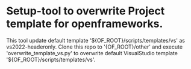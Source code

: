 # Setup-tool to overwrite Project template for openframeworks.
This tool update default template '\${OF_ROOT}/scripts/templates/vs' as vs2022-headeronly.
Clone this repo to '{OF_ROOT}/other' and execute 'overwrite_template_vs.py' to overwrite default VisualStudio template '\${OF_ROOT}/scripts/templates/vs'.
